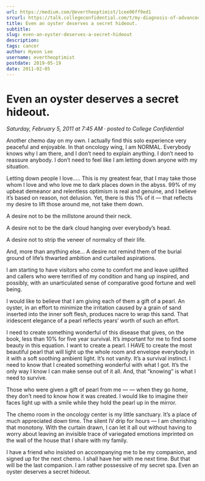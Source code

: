 ```yaml
---
url: https://medium.com/@evertheoptimist/1cee06ff9ed1
srcurl: https://talk.collegeconfidential.com/t/my-diagnosis-of-advanced-cancer-how-to-help-my-kids/1013554/439
title: Even an oyster deserves a secret hideout.
subtitle: 
slug: even-an-oyster-deserves-a-secret-hideout
description: 
tags: cancer
author: Hyeon Lee
username: evertheoptimist
postdate: 2019-05-19
date: 2011-02-05
---
```


# Even an oyster deserves a secret hideout.

*Saturday, February 5, 2011 at 7:45 AM*
&middot;
*posted to College Confidential*

Another chemo day on my own. I actually find this solo experience very peaceful and enjoyable. In that oncology wing, I am NORMAL. Everybody knows why I am there, and I don’t need to explain anything. I don’t need to reassure anybody. I don’t need to feel like I am letting down anyone with my situation.

Letting down people I love..... This is my greatest fear, that I may take those whom I love and who love me to dark places down in the abyss. 99% of my upbeat demeanor and relentless optimism is real and genuine, and I believe it’s based on reason, not delusion. Yet, there is this 1% of it — that reflects my desire to lift those around me, not take them down.

A desire not to be the millstone around their neck.

A desire not to be the dark cloud hanging over everybody’s head.

A desire not to strip the veneer of normalcy of their life.

And, more than anything else… A desire not remind them of the burial ground of life’s thwarted ambition and curtailed aspirations.

I am starting to have visitors who come to comfort me and leave uplifted and callers who were terrified of my condition and hang up inspired, and possibly, with an unarticulated sense of comparative good fortune and well being.

I would like to believe that I am giving each of them a gift of a pearl. An oyster, in an effort to minimize the irritation caused by a grain of sand inserted into the inner soft flesh, produces nacre to wrap this sand. That iridescent elegance of a pearl reflects years’ worth of such an effort.

I need to create something wonderful of this disease that gives, on the book, less than 10% for five year survival. It’s important for me to find some beauty in this equation. I want to create a pearl. I HAVE to create the most beautiful pearl that will light up the whole room and envelope everybody in it with a soft soothing ambient light. It’s not vanity. It’s a survival instinct. I need to know that I created something wonderful with what I got. It’s the only way I know I can make sense out of it all. And, that “knowing” is what I need to survive.

Those who were given a gift of pearl from me — — when they go home, they don’t need to know how it was created. I would like to imagine their faces light up with a smile while they hold the pearl up in the mirror.

The chemo room in the oncology center is my little sanctuary. It’s a place of much appreciated down time. The silent IV drip for hours — I am cherishing that monotony. With the curtain drawn, I can let it all out without having to worry about leaving an invisible trace of variegated emotions imprinted on the wall of the house that I share with my family.

I have a friend who insisted on accompanying me to be my companion, and signed up for the next chemo. I shall have her with me next time. But that will be the last companion. I am rather possessive of my secret spa. Even an oyster deserves a secret hideout.
